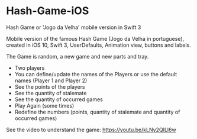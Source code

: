 # Hash-Game-iOS

Hash Game or 'Jogo da Velha' mobile version in Swift 3

Mobile version of the famous Hash Game (Jogo da Velha in portuguese), created in iOS 10, Swift 3, UserDefaults, Animation view, buttons and labels.

The Game is random, a new game and new parts and tray.

- Two players
- You can define/update the names of the Players or use the default names (Player 1 and Player 2)
- See the points of the players
- See the quantity of stalemate
- See the quantity of occurred games
- Play Again (some times)
- Redefine the numbers (points, quantity of stalemate and quantity of occurred games)

See the video to understand the game: https://youtu.be/kLNy2QILl6w
